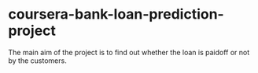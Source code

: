 # coursera-bank-loan-prediction-project
The main aim of the project is to find out whether the loan is paidoff or not by the customers.

